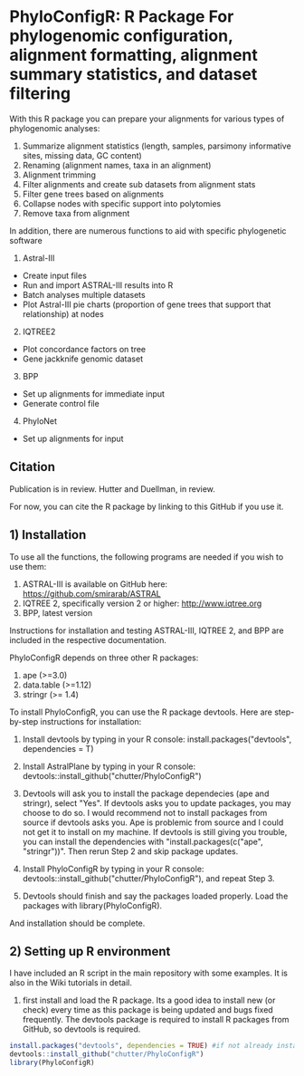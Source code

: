 # PhyloConfigR: R Package For phylogenomic configuration, alignment formatting, alignment summary statistics, and dataset filtering

With this R package you can prepare your alignments for various types of phylogenomic analyses: 
1) Summarize alignment statistics (length, samples, parsimony informative sites, missing data, GC content) 
2) Renaming (alignment names, taxa in an alignment)
3) Alignment trimming
4) Filter alignments and create sub datasets from alignment stats
5) Filter gene trees based on alignments
6) Collapse nodes with specific support into polytomies
7) Remove taxa from alignment

In addition, there are numerous functions to aid with specific phylogenetic software
1) Astral-III
  - Create input files
  - Run and import ASTRAL-III results into R
  - Batch analyses multiple datasets
  - Plot Astral-III pie charts (proportion of gene trees that support that relationship) at nodes
2) IQTREE2
  - Plot concordance factors on tree
  - Gene jackknife genomic dataset
3) BPP
  - Set up alignments for immediate input
  - Generate control file
4) PhyloNet
  - Set up alignments for input


## Citation

Publication is in review. Hutter and Duellman, in review. 

For now, you can cite the R package by linking to this GitHub if you use it. 


## 1) Installation

To use all the functions, the following programs are needed if you wish to use them:
  1) ASTRAL-III is available on GitHub here: https://github.com/smirarab/ASTRAL
  2) IQTREE 2, specifically version 2 or higher: http://www.iqtree.org
  3) BPP, latest version 
  
Instructions for installation and testing ASTRAL-III, IQTREE 2, and BPP are included in the respective documentation.

PhyloConfigR depends on three other R packages:
  1) ape (>=3.0)
  2) data.table (>=1.12)
  3) stringr (>= 1.4)
  
To install PhyloConfigR, you can use the R package devtools. Here are step-by-step instructions for installation:

1) Install devtools by typing in your R console: install.packages("devtools", dependencies = T)

2) Install AstralPlane by typing in your R console: devtools::install_github("chutter/PhyloConfigR")

3) Devtools will ask you to install the package dependecies (ape and stringr), select "Yes". If devtools asks you to update packages, you may choose to do so. I would recommend not to install packages from source if devtools asks you. Ape is problemic from source and I could not get it to install on my machine. If devtools is still giving you trouble, you can install the dependencies with "install.packages(c("ape", "stringr"))". Then rerun Step 2 and skip package updates. 

4) Install PhyloConfigR by typing in your R console: devtools::install_github("chutter/PhyloConfigR"), and repeat Step 3. 

5) Devtools should finish and say the packages loaded properly. Load the packages with library(PhyloConfigR). 

And installation should be complete. 


## 2) Setting up R environment

I have included an R script in the main repository with some examples. It is also in the Wiki tutorials in detail. 

1) first install and load the R package. Its a good idea to install new (or check) every time as this package is being updated and bugs fixed frequently. The devtools package is required to install R packages from GitHub, so devtools is required.  

```r
install.packages("devtools", dependencies = TRUE) #if not already installed
devtools::install_github("chutter/PhyloConfigR")
library(PhyloConfigR)

```



